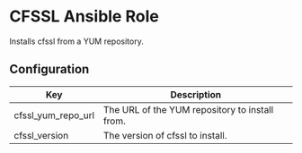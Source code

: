 # CFSSL Ansible Role
Installs cfssl from a YUM repository.

## Configuration
| Key | Description |
|-----|-------------|
| cfssl_yum_repo_url | The URL of the YUM repository to install from. |
| cfssl_version      | The version of cfssl to install. |

